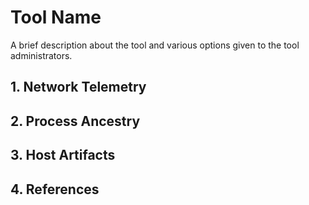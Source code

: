 # Tool Name
A brief description about the tool and various options given to the tool administrators.


## 1. Network Telemetry





## 2. Process Ancestry





## 3. Host Artifacts


## 4. References
